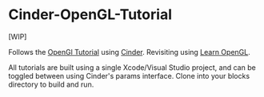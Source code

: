# Cinder-OpenGL-Tutorial

[WIP]

Follows the [OpenGl Tutorial](http://www.opengl-tutorial.org) using [Cinder](https://github.com/cinder/cinder).
Revisiting using [Learn OpenGL](http://learnopengl.com/).

All tutorials are built using a single Xcode/Visual Studio project, and can be toggled between using Cinder's params interface. Clone into your blocks directory to build and run.


